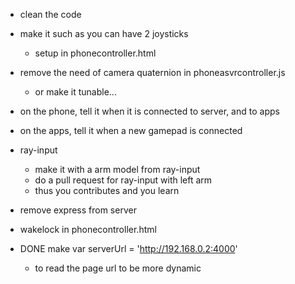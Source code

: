 - clean the code
- make it such as you can have 2 joysticks
  - setup in phonecontroller.html
- remove the need of camera quaternion in phoneasvrcontroller.js
  - or make it tunable... 
- on the phone, tell it when it is connected to server, and to apps
- on the apps, tell it when a new gamepad is connected
- ray-input 
  - make it with a arm model from ray-input
  - do a pull request for ray-input with left arm
  - thus you contributes and you learn
- remove express from server
- wakelock in phonecontroller.html



- DONE make var serverUrl = 'http://192.168.0.2:4000'
  - to read the page url to be more dynamic

